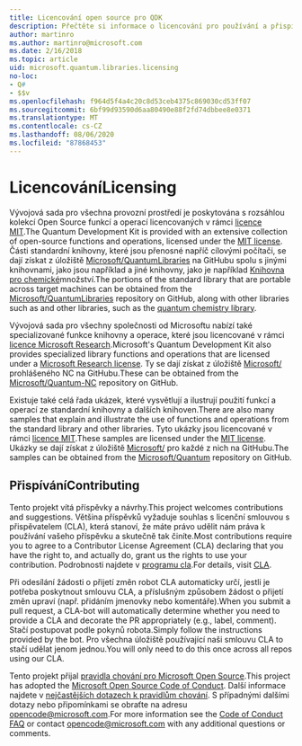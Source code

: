 ```yaml
---
title: Licencování open source pro QDK
description: Přečtěte si informace o licencování pro používání a přispívání na Q# standardní knihovny Microsoftu – licencování a přispívání.
author: martinro
ms.author: martinro@microsoft.com
ms.date: 2/16/2018
ms.topic: article
uid: microsoft.quantum.libraries.licensing
no-loc:
- Q#
- $$v
ms.openlocfilehash: f964d5f4a4c20c8d53ceb4375c869030cd53ff07
ms.sourcegitcommit: 6bf99d93590d6aa80490e88f2fd74dbbee8e0371
ms.translationtype: MT
ms.contentlocale: cs-CZ
ms.lasthandoff: 08/06/2020
ms.locfileid: "87868453"
---
```

# <a name="licensing"></a><span data-ttu-id="1ba1b-103">Licencování</span><span class="sxs-lookup"><span data-stu-id="1ba1b-103">Licensing</span></span> #

<span data-ttu-id="1ba1b-104">Vývojová sada pro všechna provozní prostředí je poskytována s rozsáhlou kolekcí Open Source funkcí a operací licencovaných v rámci [licence MIT](https://github.com/Microsoft/Quantum/blob/master/LICENSE.txt).</span><span class="sxs-lookup"><span data-stu-id="1ba1b-104">The Quantum Development Kit is provided with an extensive collection of open-source functions and operations, licensed under the [MIT license](https://github.com/Microsoft/Quantum/blob/master/LICENSE.txt).</span></span>
<span data-ttu-id="1ba1b-105">Části standardní knihovny, které jsou přenosné napříč cílovými počítači, se dají získat z úložiště [Microsoft/QuantumLibraries](https://github.com/Microsoft/QuantumLibraries) na GitHubu spolu s jinými knihovnami, jako jsou například a jiné knihovny, jako je například [Knihovna pro chemické](xref:microsoft.quantum.chemistry.concepts.intro)množství.</span><span class="sxs-lookup"><span data-stu-id="1ba1b-105">The portions of the standard library that are portable across target machines can be obtained from the [Microsoft/QuantumLibraries](https://github.com/Microsoft/QuantumLibraries) repository on GitHub, along with other libraries such as  and other libraries, such as the [quantum chemistry library](xref:microsoft.quantum.chemistry.concepts.intro).</span></span>

<span data-ttu-id="1ba1b-106">Vývojová sada pro všechny společnosti od Microsoftu nabízí také specializované funkce knihovny a operace, které jsou licencované v rámci [licence Microsoft Research](https://github.com/Microsoft/Quantum-NC/blob/master/LICENSE).</span><span class="sxs-lookup"><span data-stu-id="1ba1b-106">Microsoft's Quantum Development Kit also provides specialized library functions and operations that are licensed under a [Microsoft Research license](https://github.com/Microsoft/Quantum-NC/blob/master/LICENSE).</span></span>
<span data-ttu-id="1ba1b-107">Ty se dají získat z úložiště [Microsoft/](https://github.com/microsoft/quantum-nc) prohlášeného NC na GitHubu.</span><span class="sxs-lookup"><span data-stu-id="1ba1b-107">These can be obtained from the [Microsoft/Quantum-NC](https://github.com/microsoft/quantum-nc) repository on GitHub.</span></span>

<span data-ttu-id="1ba1b-108">Existuje také celá řada ukázek, které vysvětlují a ilustrují použití funkcí a operací ze standardní knihovny a dalších knihoven.</span><span class="sxs-lookup"><span data-stu-id="1ba1b-108">There are also many samples that explain and illustrate the use of functions and operations from the standard library and other libraries.</span></span>
<span data-ttu-id="1ba1b-109">Tyto ukázky jsou licencované v rámci [licence MIT](https://github.com/Microsoft/Quantum/blob/master/LICENSE.txt).</span><span class="sxs-lookup"><span data-stu-id="1ba1b-109">These samples are licensed under the [MIT license](https://github.com/Microsoft/Quantum/blob/master/LICENSE.txt).</span></span>
<span data-ttu-id="1ba1b-110">Ukázky se dají získat z úložiště [Microsoft/](https://github.com/Microsoft/Quantum) pro každé z nich na GitHubu.</span><span class="sxs-lookup"><span data-stu-id="1ba1b-110">The samples can be obtained from the [Microsoft/Quantum](https://github.com/Microsoft/Quantum) repository on GitHub.</span></span>

## <a name="contributing"></a><span data-ttu-id="1ba1b-111">Přispívání</span><span class="sxs-lookup"><span data-stu-id="1ba1b-111">Contributing</span></span> ##

<span data-ttu-id="1ba1b-112">Tento projekt vítá příspěvky a návrhy.</span><span class="sxs-lookup"><span data-stu-id="1ba1b-112">This project welcomes contributions and suggestions.</span></span>
<span data-ttu-id="1ba1b-113">Většina příspěvků vyžaduje souhlas s licenční smlouvou s přispěvatelem (CLA), která stanoví, že máte právo udělit nám práva k používání vašeho příspěvku a skutečně tak činíte.</span><span class="sxs-lookup"><span data-stu-id="1ba1b-113">Most contributions require you to agree to a Contributor License Agreement (CLA) declaring that you have the right to, and actually do, grant us the rights to use your contribution.</span></span> <span data-ttu-id="1ba1b-114">Podrobnosti najdete v [programu cla](https://cla.microsoft.com).</span><span class="sxs-lookup"><span data-stu-id="1ba1b-114">For details, visit [CLA](https://cla.microsoft.com).</span></span>

<span data-ttu-id="1ba1b-115">Při odesílání žádosti o přijetí změn robot CLA automaticky určí, jestli je potřeba poskytnout smlouvu CLA, a příslušným způsobem žádost o přijetí změn upraví (např. přidáním jmenovky nebo komentáře).</span><span class="sxs-lookup"><span data-stu-id="1ba1b-115">When you submit a pull request, a CLA-bot will automatically determine whether you need to provide a CLA and decorate the PR appropriately (e.g., label, comment).</span></span> <span data-ttu-id="1ba1b-116">Stačí postupovat podle pokynů robota.</span><span class="sxs-lookup"><span data-stu-id="1ba1b-116">Simply follow the instructions provided by the bot.</span></span> <span data-ttu-id="1ba1b-117">Pro všechna úložiště používající naši smlouvu CLA to stačí udělat jenom jednou.</span><span class="sxs-lookup"><span data-stu-id="1ba1b-117">You will only need to do this once across all repos using our CLA.</span></span>

<span data-ttu-id="1ba1b-118">Tento projekt přijal [pravidla chování pro Microsoft Open Source](https://opensource.microsoft.com/codeofconduct/).</span><span class="sxs-lookup"><span data-stu-id="1ba1b-118">This project has adopted the [Microsoft Open Source Code of Conduct](https://opensource.microsoft.com/codeofconduct/).</span></span>
<span data-ttu-id="1ba1b-119">Další informace najdete v [nejčastějších dotazech k pravidlům chování](https://opensource.microsoft.com/codeofconduct/faq/). S případnými dalšími dotazy nebo připomínkami se obraťte na adresu [opencode@microsoft.com](mailto:opencode@microsoft.com).</span><span class="sxs-lookup"><span data-stu-id="1ba1b-119">For more information see the [Code of Conduct FAQ](https://opensource.microsoft.com/codeofconduct/faq/) or contact [opencode@microsoft.com](mailto:opencode@microsoft.com) with any additional questions or comments.</span></span>

